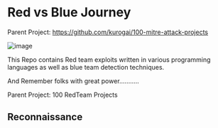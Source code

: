# Red vs Blue Journey
Parent Project: https://github.com/kurogai/100-mitre-attack-projects


![image](https://github.com/user-attachments/assets/50108c6b-6ba9-4af3-aa66-85745fe59dff)


This Repo contains Red team exploits written in various programming languages as well as blue team detection techniques.

And Remember folks with great power...........

Parent Project: 100 RedTeam Projects

## Reconnaissance
